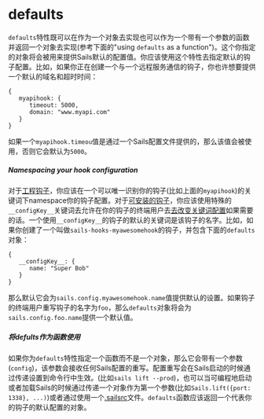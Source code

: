 # defaults
`defaults`特性既可以在作为一个对象去实现也可以作为一个带有一个参数的函数并返回一个对象去实现(参考下面的"using `defaults` as a function")。这个你指定的对象将会被用来提供Sails默认的配置值。你应该使用这个特性去指定默认的钩子配置。比如，如果你正在创建一个与一个远程服务通信的钩子，你也许想要提供一个默认的域名和超时时间：

```
{
   myapihook: {
      timeout: 5000,
      domain: "www.myapi.com"
   }
}
```

如果一个`myapihook.timeou`值是通过一个Sails配置文件提供的，那么该值会被使用，否则它会默认为`5000`。

##### Namespacing your hook configuration
对于[工程钩子](http://sailsjs.org/documentation/concepts/extending-sails/Hooks?q=types-of-hooks)，你应该在一个可以唯一识别你的钩子(比如上面的`myapihook`)的关键词下namespace你的钩子配置。对于[可安装的钩子](http://sailsjs.org/documentation/concepts/extending-sails/Hooks?q=types-of-hooks)，你应该使用特殊的`__configKey__`关键词去允许在你的钩子的终端用户去[去改变关键词配置](http://sailsjs.org/documentation/concepts/extending-sails/Hooks/usinghooks.html?q=changing-the-way-sails-loads-an-installable-hook)如果需要的话。一个使用`__configKey__`的钩子的默认的关键词是该钩子的名字。比如，如果你创建了一个叫做`sails-hooks-myawesomehook`的钩子，并包含下面的`defaults`对象：

```
{
   __configKey__: {
      name: "Super Bob"
   }
}
```

那么默认它会为`sails.config.myawesomehook.name`值提供默认的设置。如果钩子的终端用户重写钩子的名字为`foo`，那么`defaults`对象将会为`sails.config.foo.name`提供一个默认值。

##### 将defults作为函数使用
如果你为`defaults`特性指定一个函数而不是一个对象，那么它会带有一个参数(`config`)，该参数会接收任何Sails配置的重写。配置重写会在Sails启动的时候通过传递设置到命令行中生效。(比如`sails lift --prod`)，也可以当可编程地启动或者加载Sails的时候通过传递一个对象作为第一个参数(比如`Sails.lift({port: 1338}, ...)`)或者通过使用一个[.sailsrc](http://sailsjs.org/documentation/anatomy/myApp/sailsrc.html)文件。`defaults`函数应该返回一个代表你的钩子的默认配置的对象。


<docmeta name="displayName" value=".defaults">
<docmeta name="stabilityIndex" value="3">

